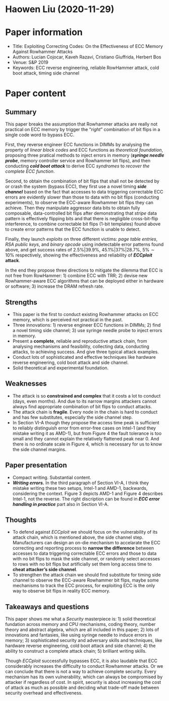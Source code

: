 # Haowen Liu (2020-11-29)

# Paper information

- Title: Exploiting Correcting Codes: On the Effectiveness of ECC Memory Against Rowhammer Attacks
- Authors: Lucian Cojocar, Kaveh Razavi, Cristiano Giuffrida, Herbert Bos
- Venue: S&P 2019
- Keywords: ECC reverse engineering, reliable RowHammer attack, cold boot attack, timing side channel

# Paper content

## Summary

This paper breaks the assumption that Rowhammer attacks are really not practical on ECC memory by trigger the “*right*” combination of bit flips in a single code word to bypass ECC. 

First, they reverse engineer ECC functions in DIMMs by analysing the property of *linear block codes* and ECC functions as *theoretical foundation*, proposing three pratical methods to inject errors in memory (***syringe needle probe***, memory controller service and Rowhammer bit flips), and then conducting ***cold boot attack*** to derive ECC *syndromes* to *recover the complete ECC function*.

Second, to obtain the combination of bit flips that shall not be detected by or crash the system (bypass ECC), they first use a novel timing ***side channel*** based on the fact that accesses to data triggering correctable ECC errors are evidently slower than those to data with no bit flips (conducting experiments), to observe the ECC-aware Rowhammer bit flips they can achieve. Then they manipulate aggressor data bits to obtain fully composable, data-controlled bit flips after demonstrating that *stripe* data pattern is effectively flipping bits and that there is negligible cross-bit-flip interference, to combine correctable bit flips (1-bit templates) found above to create error patterns that the ECC function is unable to detect.

Finally, they launch *exploits* on three different victims: *page table entries*, *RSA public keys*, and *binary opcode* using indetectable error patterns found above, and get success rates of $2.5\%|39.9\%$, $45.1\%|37\%|28.7\%$, $5\% \sim 10\%$ respectively, showing the effectiveness and reliability of ***ECCploit* attack**.

In the end they propose three directions to mitigate the dilemma that ECC is not free from RowHammer: 1) combine ECC with TRR; 2) devise new Rowhammer-aware ECC algorithms that can be deployed either in hardware or software; 3) increase the DRAM refresh rate.


## Strengths

- This paper is the first to conduct existing Rowhammer attacks on ECC memory, which is perceived not practical in the past.
- Three innovations: 1) reverse engineer ECC functions in DIMMs; 2) find a novel timing side channel; 3) use syringe needle probe to inject errors in memory.
- Present a **complete**, reliable and reproductive attack chain, from analysing mechanisms and feasibility, collecting data, conducting attacks, to achieving success. And give three typical attack examples.
- Conduct lots of sophisticated and effective techniques like hardware reverse engineering, cold boot attack and side channel.
- Solid theoretical and experimental foundation.

## Weaknesses

- The attack is so **constrained and complex** that it costs a lot to conduct (days, even months). And due to its narrow margins attackers cannot always find appropriate combination of bit flips to conduct attacks.
- The attack chain is **fragile**. Every node in the chain is hard to conduct and has few substitutes, especially the side channel step.
- In Section VI-A though they propose the access time peak is sufficient to reliably distinguish error from error-free cases on Intel-1 (and they mistake writing it as AMD-1), but from Figure 4 the fault tolerance is too small and they cannot explain the relatively flattened peak near $0$. And there is no ordinate scale in Figure 4, which is necessary for us to know the side channel margins.

## Paper presentation

- Compact writing. Substantial content.
- ***Writing errors.*** In the third paragraph of Section VI-A, I think they mistake writing these two setups, Intel-1 and AMD-1, backwards, considering the context. Figure 3 depicts AMD-1 and Figure 4 describes Intel-1, not the reverse. The right discription can be found in ***ECC error handling in practice*** part also in Section VI-A.

## Thoughts
- To defend against *ECCploit* we should focus on the vulnerability of its attack chain, which is mentioned above, the side channel step. Manufacturers can design an on-die mechanism to accelarate the ECC correcting and reporting process to **narrow the difference** between accesses to data triggering correctable ECC errors and those to data with no bit flips to mask the side channel, or randomly select accesses to rows with no bit flips but artificially set them long access time to **cheat attacker’s side channel**.
- To strengthen the attack chain we should find substitute for timing side channel to observe the ECC-aware Rowhammer bit flips, maybe some mechanisms to track the ECC process, for exploiting ECC is the only way to observe bit flips in reality ECC memory.

## Takeaways and questions

This paper shows me what a *Security* masterpiece is: 1) solid theoretical fundation across memory and CPU mechanisms, coding theory, number theory and abstract algebra, which are all included in this paper; 2) lots of innovations and fantasies, like using syringe needle to induce errors in memory; 3) sophisticated security and adversary skills and techniques, like hardware reverse engineering, cold boot attack and side channel; 4) the ability to construct a complete attack chain; 5) brilliant writing skills.

Though *ECCploit* successfully bypasses ECC, it is also laudable that ECC considerably increases the difficulty to conduct Rowhammer attacks. Or we can conclude that there is not a way to achieve complete security. Every mechanism has its own vulnerability, which can always be compromised by attacker if regardless of cost. In spirit, security is about increasing the cost of attack as much as possible and deciding what trade-off made between security overhead and effectiveness.
